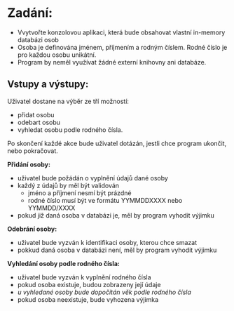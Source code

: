 # Zadání:

- Vvytvořte konzolovou aplikaci, která bude obsahovat vlastní in-memory databázi osob
- Osoba je definována jménem, příjmením a rodným číslem. Rodné číslo je pro každou osobu unikátní.
- Program by neměl využívat žádné externí knihovny ani databáze.

## Vstupy a výstupy:
Uživatel dostane na výběr ze tří možností:
- přidat osobu
- odebart osobu
- vyhledat osobu podle rodného čísla.

Po skončení každé akce bude uživatel dotázán, jestli chce program ukončit, nebo pokračovat.

**Přidání osoby:**
- uživatel bude požádán o vyplnění údajů dané osoby
- každý z údajů by měl být validován
    - jméno a příjmení nesmí být prázdné
    - rodné číslo musí být ve formátu YYMMDDXXXX nebo YYMMDD/XXXX
- pokud již daná osoba v databázi je, měl by program vyhodit výjimku

**Odebrání osoby:**
- uživatel bude vyzván k identifikaci osoby, kterou chce smazat
- pokkud daná osoba v databázi není, měl by program vyhodit výjimku

**Vyhledání osoby podle rodného čísla:**
- uživatel bude vyzván k vyplnění rodného čísla
- pokud osoba existuje, budou zobrazeny její údaje
- *u vyhledané osoby bude dopočítán věk podle rodného čísla*
- pokud osoba neexistuje, bude vyhozena výjimka
